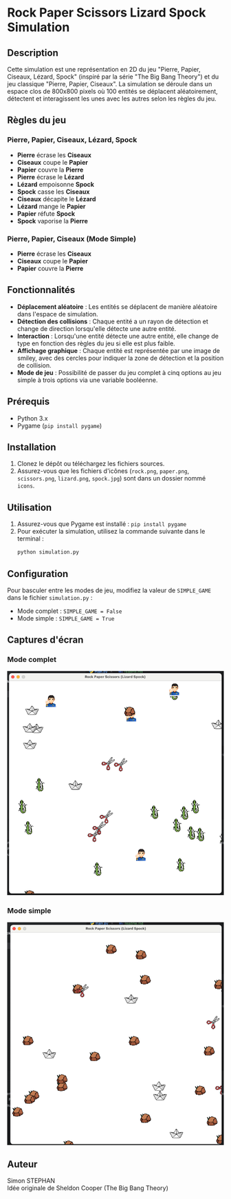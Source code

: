 # Rock Paper Scissors Lizard Spock Simulation

## Description

Cette simulation est une représentation en 2D du jeu "Pierre, Papier, Ciseaux, Lézard, Spock" (inspiré par la série "The Big Bang Theory") et du jeu classique "Pierre, Papier, Ciseaux". La simulation se déroule dans un espace clos de 800x800 pixels où 100 entités se déplacent aléatoirement, détectent et interagissent les unes avec les autres selon les règles du jeu.

## Règles du jeu

### Pierre, Papier, Ciseaux, Lézard, Spock

- **Pierre** écrase les **Ciseaux**
- **Ciseaux** coupe le **Papier**
- **Papier** couvre la **Pierre**
- **Pierre** écrase le **Lézard**
- **Lézard** empoisonne **Spock**
- **Spock** casse les **Ciseaux**
- **Ciseaux** décapite le **Lézard**
- **Lézard** mange le **Papier**
- **Papier** réfute **Spock**
- **Spock** vaporise la **Pierre**

### Pierre, Papier, Ciseaux (Mode Simple)

- **Pierre** écrase les **Ciseaux**
- **Ciseaux** coupe le **Papier**
- **Papier** couvre la **Pierre**

## Fonctionnalités

- **Déplacement aléatoire** : Les entités se déplacent de manière aléatoire dans l'espace de simulation.
- **Détection des collisions** : Chaque entité a un rayon de détection et change de direction lorsqu'elle détecte une autre entité.
- **Interaction** : Lorsqu'une entité détecte une autre entité, elle change de type en fonction des règles du jeu si elle est plus faible.
- **Affichage graphique** : Chaque entité est représentée par une image de smiley, avec des cercles pour indiquer la zone de détection et la position de collision.
- **Mode de jeu** : Possibilité de passer du jeu complet à cinq options au jeu simple à trois options via une variable booléenne.

## Prérequis

- Python 3.x
- Pygame (`pip install pygame`)

## Installation

1. Clonez le dépôt ou téléchargez les fichiers sources.
2. Assurez-vous que les fichiers d'icônes (`rock.png`, `paper.png`, `scissors.png`, `lizard.png`, `spock.jpg`) sont dans un dossier nommé `icons`.

## Utilisation

1. Assurez-vous que Pygame est installé : `pip install pygame`
2. Pour exécuter la simulation, utilisez la commande suivante dans le terminal :
    ```sh
    python simulation.py
    ```

## Configuration

Pour basculer entre les modes de jeu, modifiez la valeur de `SIMPLE_GAME` dans le fichier `simulation.py` :

- Mode complet : `SIMPLE_GAME = False`
- Mode simple : `SIMPLE_GAME = True`

## Captures d'écran

### Mode complet

![Mode complet](screenshots/fullgame.png)

### Mode simple

![Mode simple](screenshots/simplegame.png)

## Auteur
Simon STEPHAN \
Idée originale de Sheldon Cooper (The Big Bang Theory)